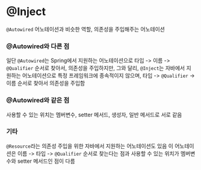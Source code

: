 # @Inject

`@Autowired` 어노테이션과 비슷한 역할, 의존성을 주입해주는 어노테이션

### @Autowired와 다른 점

일단 `@Autowired`는 Spring에서 지원하는 어노테이션으로 타입 -> 이름 -> `@Qualifier` 순서로 찾아서, 의존성을 주입하지만, 그와 달리, `@Inject`는 자바에서 지원하는 어노테이션으로 특정 프레임워크에 종속적이지 않으며, 타입 -> `@Qualifier` -> 이름 순서로 찾아서 의존성을 주입함

### @Autowired와 같은 점

사용할 수 있는 위치는 멤버변수, setter 메서드, 생성자, 일반 메서드로 서로 같음

### 기타

`@Resource`라는 의존성 주입을 위한 자바에서 지원하는 어노테이션도 있음
이 어노테이션은 이름 -> 타입 -> `@Qualifier` 순서로 찾는다는 점과 사용할 수 있는 위치가 멤버변수와 setter 메서드인 점이 다름